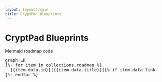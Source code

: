 ```yaml
---
layout: layouts/main
title: CryptPad Blueprints
---
```



# CryptPad Blueprints

Mermaid roadmap code

<pre class="mermaid">
graph LR
{%- for item in collections.roadmap %}
  {{item.data.id}}[{{item.data.title}}]{% if item.data.link-to %}-->{{item.data.link-to}}{% endif %}
{%- endfor %}
</pre>

